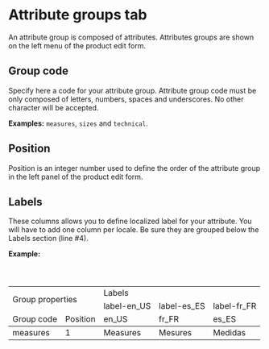 # Attribute groups tab

An attribute group is composed of attributes. Attributes groups are shown on the left menu of the product edit form. 

## Group code
Specify here a code for your attribute group. Attribute group code must be only composed of letters, numbers, spaces and underscores. No other character will be accepted.

**Examples:** `measures`, `sizes` and `technical`.

## Position
Position is an integer number used to define the order of the attribute group in the left panel of the product edit form.

## Labels
These columns allows you to define localized label for your attribute. You will have to add one column per locale. Be sure they are grouped below the Labels section (line #4).

**Example:**
<table>
<header>
<tr><td rowspan="2" colspan="2">Group properties</td>
<td colspan="3">Labels</td></tr>
<tr>
<td>label-en_US</td>
<td>label-es_ES</td>
<td>label-fr_FR</td>
</tr>
<tr>
<td>Group code</td><td>Position</td><td>en_US</td><td>fr_FR</td><td>es_ES</td></tr>
</header>
<tbody>
<tr>
<td>measures</td>
<td>1</td>
<td>Measures</td>
<td>Mesures</td>
<td>Medidas</td>
</tr>
</tbody>
</table>
